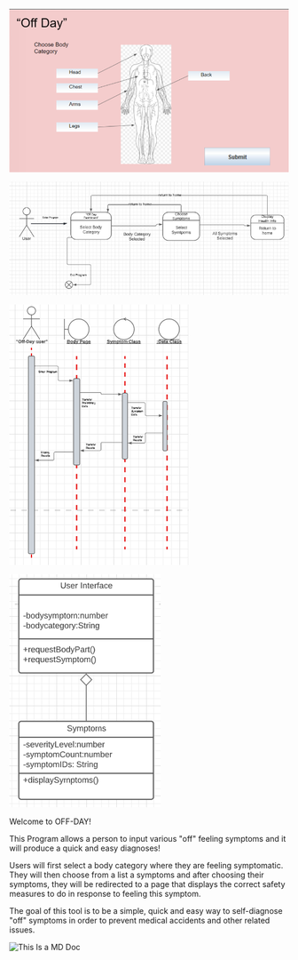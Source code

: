 ![This is an image](./docs/UI.PNG)

![This is an image](./docs/statech.PNG)

![This is an image](./docs/sequencedia.PNG)

![This is an image](./docs/designclass.PNG)



Welcome to OFF-DAY!


This Program allows a person to input various "off" feeling symptoms and it will produce a quick and easy diagnoses!

Users will first select a body category where they are feeling symptomatic. They will then choose from a list a symptoms and after choosing their symptoms, they will be redirected to a page that displays the correct safety measures to do in response to feeling this symptom.

The goal of this tool is to be a simple, quick and easy way to self-diagnose "off" symptoms in order to prevent medical accidents and other related issues. 

![This Is a MD Doc](./OpensourceContribution)
